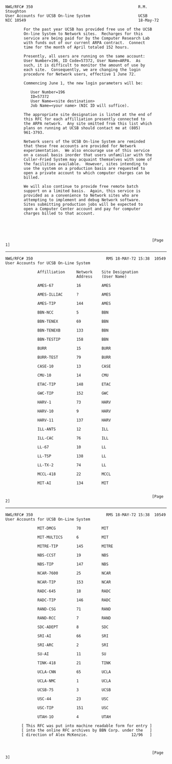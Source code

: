     NWG/RFC# 350                                              R.M. Stoughton
    User Accounts for UCSB On-line System                     UCSB
    NIC 10549                                                 18-May-72

            For the past year UCSB has provided free use of the UCSB
            On-line System to Network sites.  Recharges for this
            service are being paid for by the Computer Research Lab
            with funds out of our current ARPA contract.  Connect
            time for the month of April totaled 152 hours.

            Presently, all users are running on the same account:
            User Number=196, ID Code=57372, User Name=ARPA.  As
            such, it is difficult to monitor the amount of use by
            each site.  Consequently, we are changing the login
            procedure for Network users, effective 1 June 72.

            Commencing June 1, the new login parameters will be:

               User Number=196
               ID=57372
               User Name=<site destination>
               Job Name=<your name> (NIC ID will suffice).

            The appropriate site designation is listed at the end of
            this RFC for each affilliation presently connected to
            the ARPA network.  Any site omitted from this list which
            plans on running at UCSB should contact me at (805)
            961-3793.

            Network users of the UCSB On-line System are reminded
            that these free accounts are provided for Network
            experimentation.  We also encourage use of this service
            on a casual basis inorder that users unfamiliar with the
            Culler-Fried System may acquaint themselves with some of
            the facilities available.  However, sites intending to
            use the system on a production basis are requested to
            open a private account to which computer charges can be
            billed.

            We will also continue to provide free remote batch
            support on a limited basis.  Again, this service is
            provided as a convenience to Network sites who are
            attempting to implement and debug Network software.
            Sites submitting production jobs will be expected to
            open a Computer Center account and pay for computer
            charges billed to that account.





                                                                    [Page 1]

------------------------------------------------------------------------

``` newpage
NWG/RFC# 350                                RMS 18-MAY-72 15:38  10549
User Accounts for UCSB On-Line System

              Affilliation     Network    Site Designation
                               Address    (User Name)

              AMES-67          16         AMES

              AMES-ILLIAC      ?          AMES

              AMES-TIP         144        AMES

              BBN-NCC          5          BBN

              BBN-TENEX        69         BBN

              BBN-TENEXB       133        BBN

              BBN-TESTIP       158        BBN

              BURR             15         BURR

              BURR-TEST        79         BURR

              CASE-10          13         CASE

              CMU-10           14         CMU

              ETAC-TIP         148        ETAC

              GWC-TIP          152        GWC

              HARV-1           73         HARV

              HARV-10          9          HARV

              HARV-11          137        HARV

              ILL-ANTS         12         ILL

              ILL-CAC          76         ILL

              LL-67            10         LL

              LL-TSP           138        LL

              LL-TX-2          74         LL

              MCCL-418         22         MCCL

              MIT-AI           134        MIT


                                                                [Page 2]
```

------------------------------------------------------------------------

``` newpage
NWG/RFC# 350                                RMS 18-MAY-72 15:38  10549
User Accounts for UCSB On-Line System

              MIT-DMCG         70         MIT

              MIT-MULTICS      6          MIT

              MITRE-TIP        145        MITRE

              NBS-CCST         19         NBS

              NBS-TIP          147        NBS

              NCAR-7600        25         NCAR

              NCAR-TIP         153        NCAR

              RADC-645         18         RADC

              RADC-TIP         146        RADC

              RAND-CSG         71         RAND

              RAND-RCC         7          RAND

              SDC-ADEPT        8          SDC

              SRI-AI           66         SRI

              SRI-ARC          2          SRI

              SU-AI            11         SU

              TINK-418         21         TINK

              UCLA-CNN         65         UCLA

              UCLA-NMC         1          UCLA

              UCSB-75          3          UCSB

              USC-44           23         USC

              USC-TIP          151        USC

              UTAH-1O          4          UTAH

       [ This RFC was put into machine readable form for entry ]
       [ into the online RFC archives by BBN Corp. under the   ]
       [ direction of Alex McKenzie.                   12/96   ]



                                                                [Page 3]
```
